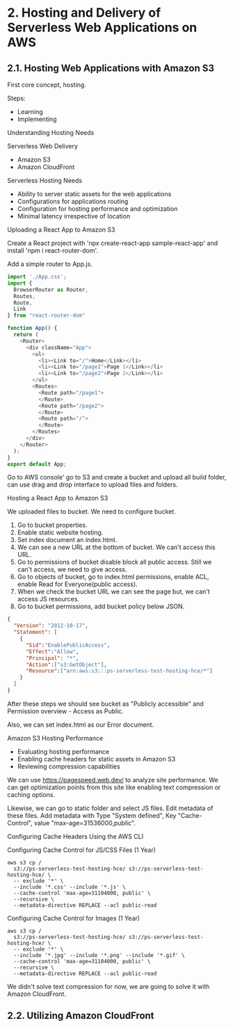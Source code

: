 # 2. Hosting and Delivery of Serverless Web Applications on AWS

## 2.1. Hosting Web Applications with Amazon S3

First core concept, hosting.

Steps:
- Learning
- Implementing

Understanding Hosting Needs

Serverless Web Delivery
- Amazon S3
- Amazon CloudFront

Serverless Hosting Needs
- Ability to server static assets for the web applications
- Configurations for applications routing
- Configuration for hosting performance and optimization
- Minimal latency irrespective of location

Uploading a React App to Amazon S3

Create a React project with 'npx create-react-app sample-react-app' and install 'npm i react-router-dom'.

Add a simple router to App.js.

```js
import './App.css';
import {
  BrowserRouter as Router,
  Routes,
  Route,
  Link
} from "react-router-dom"

function App() {
  return (
    <Router>
      <div className="App">
        <ul>
          <li><Link to="/">Home</Link></li>
          <li><Link to="/page1">Page 1</Link></li>
          <li><Link to="/page2">Page 2</Link></li>
        </ul>
        <Routes>
          <Route path="/page1">
          </Route>
          <Route path="/page2">
          </Route>
          <Route path="/">
          </Route>
        </Routes>
      </div>
    </Router>
  );
}
export default App;

```

Go to AWS console' go to S3 and create a bucket and upload all build folder, can use drag and drop interface to upload files and folders.

Hosting a React App to Amazon S3

We uploaded files to bucket. We need to configure bucket. 

1. Go to bucket properties.
2. Enable static website hosting.
3. Set index document an index.html.
4. We can see a new URL at the bottom of bucket. We can't access this URL.
5. Go to permissions of bucket disable block all public access. Still we can't access, we need to give access.
6. Go to objects of bucket, go to index.html permissions, enable ACL, enable Read for Everyone(public access).
7. When we check the bucket URL we can see the page but, we can't access JS resources.
8. Go to bucket permissions, add bucket policy below JSON.

```json
{
  "Version": "2012-10-17",
  "Statement": [
    {
      "Sid":"EnablePublicAccess",
      "Effect":"Allow",
      "Principal": "*",
      "Action":["s3:GetObject"],
      "Resource":["arn:aws:s3:::ps-serverless-test-hosting-hce/*"]
    }
  ]
}
```
After these steps we should see bucket as "Publicly accessible" and Permission overview - Access as Public.

Also, we can set index.html as our Error document.

Amazon S3 Hosting Performance
- Evaluating hosting performance
- Enabling cache headers for static assets in Amazon S3
- Reviewing compression capabilities

We can use https://pagespeed.web.dev/ to analyze site performance. We can get optimization points from this site like enabling text compression or caching options.

Likewise, we can go to static folder and select JS files. Edit metadata of these files. Add metadata with Type "System defined", Key "Cache-Control", value "max-age=31536000,public".

Configuring Cache Headers Using the AWS CLI

Configuring Cache Control for JS/CSS Files (1 Year)
```
aws s3 cp /
  s3://ps-serverless-test-hosting-hce/ s3://ps-serverless-test-hosting-hce/ \
  -- exclude '*' \
  --include '*.css' --include '*.js' \
  --cache-control 'max-age=31104000, public' \
  --recursive \
  --metadata-directive REPLACE --acl public-read
```

Configuring Cache Control for Images (1 Year)
```
aws s3 cp /
  s3://ps-serverless-test-hosting-hce/ s3://ps-serverless-test-hosting-hce/ \
  -- exclude '*' \
  --include '*.jpg' --include '*.png' --include '*.gif' \
  --cache-control 'max-age=31104000, public' \
  --recursive \
  --metadata-directive REPLACE --acl public-read
```

We didn't solve text compression for now, we are going to solve it with Amazon CloudFront.

## 2.2. Utilizing Amazon CloudFront
